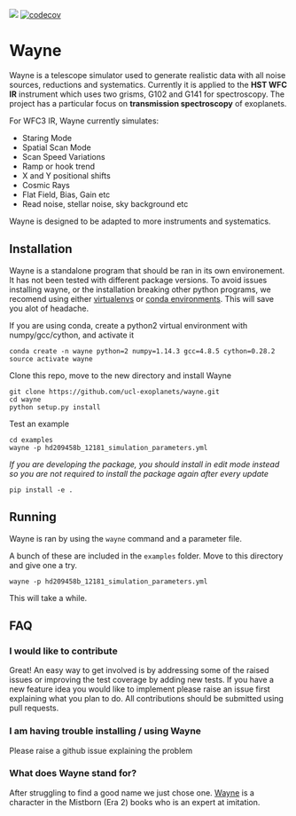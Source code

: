 ![](https://travis-ci.com/ucl-exoplanets/wayne.svg?token=n6r52fwBN2Mdz9psdp2V&branch=master) [![codecov](https://codecov.io/gh/ucl-exoplanets/wayne/branch/master/graph/badge.svg?token=2EJkVpjGHV)](https://codecov.io/gh/ucl-exoplanets/wayne)


# Wayne

Wayne is a telescope simulator used to generate realistic data with all noise sources, reductions and systematics. Currently it is applied to the **HST WFC IR** instrument which uses two grisms, G102 and G141 for spectroscopy. The project has a particular focus on **transmission spectroscopy** of exoplanets.

For WFC3 IR, Wayne currently simulates:
* Staring Mode
* Spatial Scan Mode
* Scan Speed Variations
* Ramp or hook trend
* X and Y positional shifts
* Cosmic Rays
* Flat Field, Bias, Gain etc
* Read noise, stellar noise, sky background etc

Wayne is designed to be adapted to more instruments and systematics.

## Installation

Wayne is a standalone program that should be ran in its own environement. It has not been tested with different package versions. To avoid issues installing wayne, or the installation breaking other python programs, we recomend using either [virtualenvs](http://python-guide-pt-br.readthedocs.io/en/latest/dev/virtualenvs/) or [conda environments](https://conda.io/docs/using/envs.html). This will save you alot of headache.

If you are using conda, create a python2 virtual environment with numpy/gcc/cython, and activate it

    conda create -n wayne python=2 numpy=1.14.3 gcc=4.8.5 cython=0.28.2
    source activate wayne

Clone this repo, move to the new directory and install Wayne

    git clone https://github.com/ucl-exoplanets/wayne.git
    cd wayne
    python setup.py install

Test an example

    cd examples
    wayne -p hd209458b_12181_simulation_parameters.yml
    
*If you are developing the package, you should install in edit mode instead so you are not required to install the package again after every update*

    pip install -e .

## Running

Wayne is ran by using the `wayne` command and a parameter file.

A bunch of these are included in the `examples` folder. Move to this directory and give one a try.

    wayne -p hd209458b_12181_simulation_parameters.yml
    
This will take a while.
    
## FAQ

### I would like to contribute

Great! An easy way to get involved is by addressing some of the raised issues or improving the test coverage by adding new tests. If you have a new feature idea you would like to implement please raise an issue first explaining what you plan to do. All contributions should be submitted using pull requests.

### I am having trouble installing / using Wayne

Please raise a github issue explaining the problem

### What does Wayne stand for?

After struggling to find a good name we just chose one. [Wayne](http://coppermind.net/wiki/Wayne) is a character in the Mistborn (Era 2) books who is an expert at imitation.
